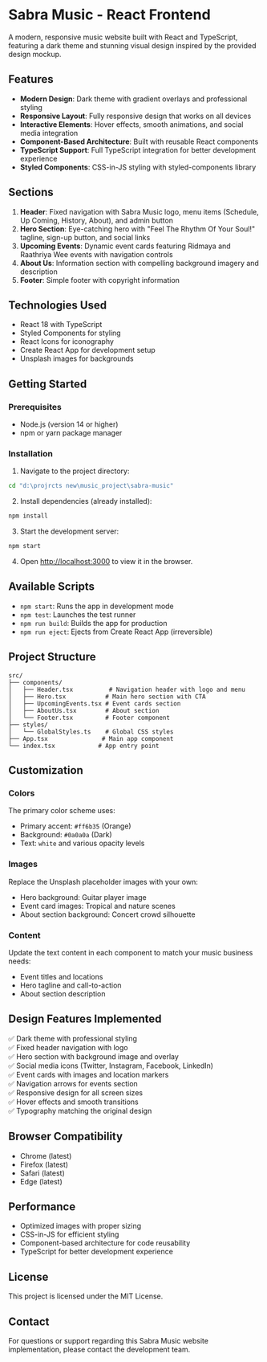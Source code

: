 # Sabra Music - React Frontend

A modern, responsive music website built with React and TypeScript, featuring a dark theme and stunning visual design inspired by the provided design mockup.

## Features

- **Modern Design**: Dark theme with gradient overlays and professional styling
- **Responsive Layout**: Fully responsive design that works on all devices  
- **Interactive Elements**: Hover effects, smooth animations, and social media integration
- **Component-Based Architecture**: Built with reusable React components
- **TypeScript Support**: Full TypeScript integration for better development experience
- **Styled Components**: CSS-in-JS styling with styled-components library

## Sections

1. **Header**: Fixed navigation with Sabra Music logo, menu items (Schedule, Up Coming, History, About), and admin button
2. **Hero Section**: Eye-catching hero with "Feel The Rhythm Of Your Soul!" tagline, sign-up button, and social links
3. **Upcoming Events**: Dynamic event cards featuring Ridmaya and Raathriya Wee events with navigation controls
4. **About Us**: Information section with compelling background imagery and description
5. **Footer**: Simple footer with copyright information

## Technologies Used

- React 18 with TypeScript
- Styled Components for styling
- React Icons for iconography
- Create React App for development setup
- Unsplash images for backgrounds

## Getting Started

### Prerequisites

- Node.js (version 14 or higher)
- npm or yarn package manager

### Installation

1. Navigate to the project directory:
```bash
cd "d:\projrcts new\music_project\sabra-music"
```

2. Install dependencies (already installed):
```bash
npm install
```

3. Start the development server:
```bash
npm start
```

4. Open [http://localhost:3000](http://localhost:3000) to view it in the browser.

## Available Scripts

- `npm start`: Runs the app in development mode
- `npm test`: Launches the test runner
- `npm run build`: Builds the app for production
- `npm run eject`: Ejects from Create React App (irreversible)

## Project Structure

```
src/
├── components/
│   ├── Header.tsx          # Navigation header with logo and menu
│   ├── Hero.tsx           # Main hero section with CTA
│   ├── UpcomingEvents.tsx # Event cards section
│   ├── AboutUs.tsx        # About section
│   └── Footer.tsx         # Footer component
├── styles/
│   └── GlobalStyles.ts    # Global CSS styles
├── App.tsx               # Main app component
└── index.tsx            # App entry point
```

## Customization

### Colors
The primary color scheme uses:
- Primary accent: `#ff6b35` (Orange)
- Background: `#0a0a0a` (Dark)
- Text: `white` and various opacity levels

### Images
Replace the Unsplash placeholder images with your own:
- Hero background: Guitar player image
- Event card images: Tropical and nature scenes
- About section background: Concert crowd silhouette

### Content
Update the text content in each component to match your music business needs:
- Event titles and locations
- Hero tagline and call-to-action
- About section description

## Design Features Implemented

✅ Dark theme with professional styling  
✅ Fixed header navigation with logo  
✅ Hero section with background image and overlay  
✅ Social media icons (Twitter, Instagram, Facebook, LinkedIn)  
✅ Event cards with images and location markers  
✅ Navigation arrows for events section  
✅ Responsive design for all screen sizes  
✅ Hover effects and smooth transitions  
✅ Typography matching the original design  

## Browser Compatibility

- Chrome (latest)
- Firefox (latest)
- Safari (latest)
- Edge (latest)

## Performance

- Optimized images with proper sizing
- CSS-in-JS for efficient styling
- Component-based architecture for code reusability
- TypeScript for better development experience

## License

This project is licensed under the MIT License.

## Contact

For questions or support regarding this Sabra Music website implementation, please contact the development team.
